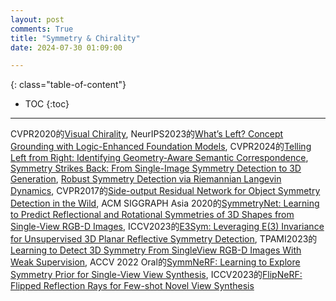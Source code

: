 ```yaml
---
layout: post
comments: True
title: "Symmetry & Chirality"
date: 2024-07-30 01:09:00

---
```


<!--more-->

{: class="table-of-content"}
* TOC
{:toc}

---

CVPR2020的[Visual Chirality](https://openaccess.thecvf.com/content_CVPR_2020/papers/Lin_Visual_Chirality_CVPR_2020_paper.pdf), NeurIPS2023的[What’s Left? Concept Grounding with Logic-Enhanced Foundation Models](https://web.stanford.edu/~joycj/projects/left_neurips_2023.html), CVPR2024的[Telling Left from Right: Identifying Geometry-Aware Semantic Correspondence](https://telling-left-from-right.github.io/), [Symmetry Strikes Back: From Single-Image Symmetry Detection to 3D Generation](https://ryanxli.github.io/reflect3d/), [Robust Symmetry Detection via Riemannian Langevin Dynamics](https://symmetry-langevin.github.io/), CVPR2017的[Side-output Residual Network for Object Symmetry Detection in the Wild](https://github.com/KevinKecc/SRN), ACM SIGGRAPH Asia 2020的[SymmetryNet: Learning to Predict Reflectional and Rotational Symmetries of 3D Shapes from Single-View RGB-D Images](https://github.com/GodZarathustra/SymmetryNet), ICCV2023的[E3Sym: Leveraging E(3) Invariance for Unsupervised 3D Planar Reflective Symmetry Detection](https://openaccess.thecvf.com/content/ICCV2023/papers/Li_E3Sym_Leveraging_E3_Invariance_for_Unsupervised_3D_Planar_Reflective_Symmetry_ICCV_2023_paper.pdf), TPAMI2023的[Learning to Detect 3D Symmetry From SingleView RGB-D Images With Weak Supervision](https://ieeexplore.ieee.org/stamp/stamp.jsp?arnumber=9808406), ACCV 2022 Oral的[SymmNeRF: Learning to Explore Symmetry Prior for Single-View View Synthesis](https://github.com/xingyi-li/SymmNeRF), ICCV2023的[FlipNeRF: Flipped Reflection Rays for Few-shot Novel View Synthesis](https://shawn615.github.io/flipnerf/)
